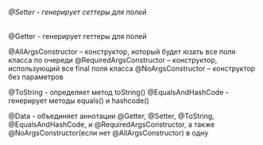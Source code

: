 ###### @Setter - генерирует сеттеры для полей
@Getter - генерирует геттеры для полей

@AllArgsConstructor – конструктор, который будет юзать все поля класса по очереди
@RequiredArgsConstructor – конструктор, использующий все final поля класса
@NoArgsConstructor – конструктор без параметров

@ToString - определяет метод toString()
@EqualsAndHashCode - генерирует методы equals() и hashcode()

@Data - объединяет аннотации @Getter, @Setter, @ToString, @EqualsAndHashCode, и @RequiredArgsConstructor, а также @NoArgsConstructor(если нет @AllArgsConstructor) в одну
